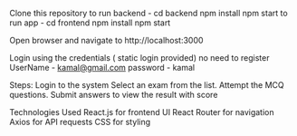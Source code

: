 Clone this repository
to run backend - cd backend
                 npm install
                 npm start
to run app - cd frontend
            npm install
            npm start

Open  browser and navigate to http://localhost:3000

Login using the  credentials ( static login provided)
no need to register
 UserName - kamal@gmail.com
 password - kamal

Steps: Login to the system
       Select an exam from the list.
       Attempt the MCQ questions.
       Submit answers to view the result with score

Technologies Used
React.js for frontend UI
React Router for navigation
Axios for API requests
CSS for styling